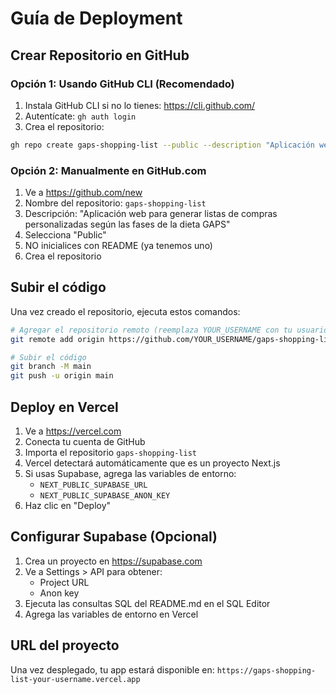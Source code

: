 # Guía de Deployment

## Crear Repositorio en GitHub

### Opción 1: Usando GitHub CLI (Recomendado)
1. Instala GitHub CLI si no lo tienes: https://cli.github.com/
2. Autentícate: `gh auth login`
3. Crea el repositorio:
```bash
gh repo create gaps-shopping-list --public --description "Aplicación web para generar listas de compras personalizadas según las fases de la dieta GAPS"
```

### Opción 2: Manualmente en GitHub.com
1. Ve a https://github.com/new
2. Nombre del repositorio: `gaps-shopping-list`
3. Descripción: "Aplicación web para generar listas de compras personalizadas según las fases de la dieta GAPS"
4. Selecciona "Public"
5. NO inicialices con README (ya tenemos uno)
6. Crea el repositorio

## Subir el código

Una vez creado el repositorio, ejecuta estos comandos:

```bash
# Agregar el repositorio remoto (reemplaza YOUR_USERNAME con tu usuario de GitHub)
git remote add origin https://github.com/YOUR_USERNAME/gaps-shopping-list.git

# Subir el código
git branch -M main
git push -u origin main
```

## Deploy en Vercel

1. Ve a https://vercel.com
2. Conecta tu cuenta de GitHub
3. Importa el repositorio `gaps-shopping-list`
4. Vercel detectará automáticamente que es un proyecto Next.js
5. Si usas Supabase, agrega las variables de entorno:
   - `NEXT_PUBLIC_SUPABASE_URL`
   - `NEXT_PUBLIC_SUPABASE_ANON_KEY`
6. Haz clic en "Deploy"

## Configurar Supabase (Opcional)

1. Crea un proyecto en https://supabase.com
2. Ve a Settings > API para obtener:
   - Project URL
   - Anon key
3. Ejecuta las consultas SQL del README.md en el SQL Editor
4. Agrega las variables de entorno en Vercel

## URL del proyecto
Una vez desplegado, tu app estará disponible en:
`https://gaps-shopping-list-your-username.vercel.app`